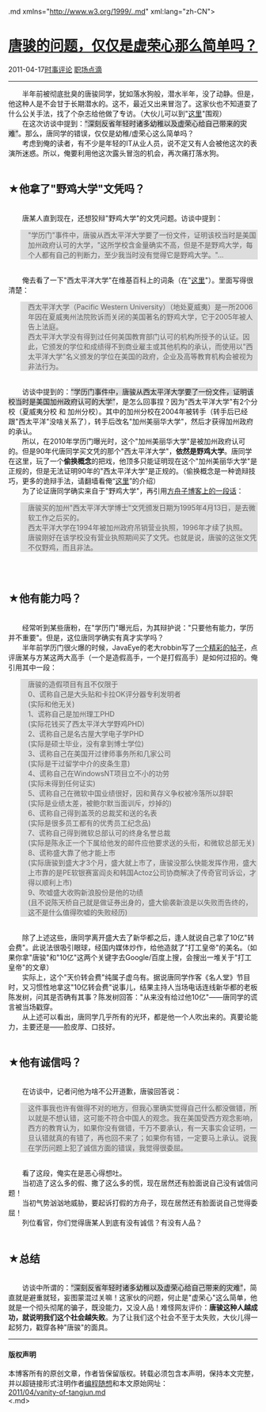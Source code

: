 <!DOCTYPE.md>
.md xmlns="http://www.w3.org/1999/..md" xml:lang="zh-CN">
<head>
<meta http-equiv="Content-Type" content="text.md; charset=utf-8" />
<meta name="generator" content="Python script by program.think@gmail.com" />
<meta name="provider" content="program-think.blogspot.com" />
<link type="text/css" rel="stylesheet" href="../../css/program-think.css" />
<title>唐骏的问题，仅仅是虚荣心那么简单吗？ - 编程随想的博客</title>
</head>
<body>
<div id="main" style="width:100%;">
<h1><a href="../../index.md" title="回到首页">唐骏的问题，仅仅是虚荣心那么简单吗？</a></h1>
<div class="post-info"><span class="date-header">2011-04-17</span><a href="../../tags/E697B6E4BA8BE8AF84E8AEBA.md" class="tag">时事评论</a> <a href="../../tags/E8818CE59CBAE782B9E6BBB4.md" class="tag">职场点滴</a> </div>
<hr>
<div class="post">
　　半年前被彻底批臭的唐骏同学，犹如落水狗般，潜水半年，没了动静。但是，他这种人是不会甘于长期潜水的。这不，最近又出来冒泡了。这家伙也不知道耍了什么公关手法，找了个杂志给他做了专访。（大伙儿可以到"<a href="http://www.ittime.com.cn/content.asp?id=9527" target="_blank" rel="nofollow">这里</a>"围观）<br />　　在这次访谈中提到：<q style="background-color:#DDD;">深刻反省年轻时诸多幼稚以及虚荣心给自己带来的灾难</q>。那么，唐同学的错误，仅仅是幼稚/虚荣心这么简单吗？<br />　　考虑到俺的读者，有不少是年轻的IT从业人员，说不定又有人会被他这次的表演所迷惑。所以，俺要利用他这次露头冒泡的机会，再次痛打落水狗。<!--program-think--><br /><br /><h2>★他拿了"野鸡大学"文凭吗？</h2><br />　　唐某人直到现在，还想狡辩"野鸡大学"的文凭问题。访谈中提到：<br /><blockquote style="background-color:#DDD;">"学历门"事件中，唐骏从西太平洋大学要了一份文件，证明该校当时是美国加州政府认可的大学，"这所学校含金量确实不高，但是不是野鸡大学，每个人都有自己的判断力，至少我当时没有觉得它是野鸡大学。"...</blockquote><br />　　俺去看了一下"西太平洋大学"在维基百科上的词条（在"<a href="http://zh.wikipedia.org/wiki/%E8%A5%BF%E5%A4%AA%E5%B9%B3%E6%B4%8B%E5%A4%A7%E5%AD%A6" target="_blank" rel="nofollow">这里</a>"）。里面写得很清楚：<br /><blockquote style="background-color:#DDD;">西太平洋大学（Pacific Western University）（地处夏威夷）是一所2006年因在夏威夷州法院败诉而关闭的美国著名的野鸡大学，它于2005年被人告上法庭。<br />西太平洋大学没有得到过任何美国教育部门认可的机构所授予的认证。因此，它颁发的学位和成绩得不到商业雇主或其他机构的承认，而使用以"西太平洋大学"名义颁发的学位在美国的政府，企业及高等教育机构会被视为非法行为。</blockquote><br />　　访谈中提到的：<q style="background-color:#DDD;">学历门事件中，唐骏从西太平洋大学要了一份文件，证明该校当时是美国加州政府认可的大学</q>，是怎么回事捏？因为"西太平洋大学"有2个分校（夏威夷分校 和 加州分校）。其中的加州分校在2004年被转手（转手后已经跟"西太平洋"没啥关系了），转手后改名"加州美丽华大学"，然后才获得加州政府的承认。<br />　　所以，在2010年学历门曝光时，这个"加州美丽华大学"是被加州政府认可的。但是90年代唐同学买文凭的那个"西太平洋大学"，<b>依然是野鸡大学</b>。唐同学在这里，玩了一个<b>偷换概念</b>的把戏，他顶多只能证明现在这个"加州美丽华大学"是正规的，但是无法证明90年的"西太平洋大学"是正规的。（偷换概念是一种诡辩技巧，更多的诡辩手法，请翻墙看俺“<a href="../../2011/03/logical-fallacies.md" target="_blank">这里</a>”的介绍）<br />　　为了论证唐同学确实来自于"野鸡大学"，再引用<a href="http://blog.sina.com.cn/s/blog_474068790100kigo..md" target="_blank" rel="nofollow">方舟子博客上的一段话</a>：<br /><blockquote style="background-color:#DDD;">唐骏买的加州"西太平洋大学博士"文凭颁发日期为1995年4月13日，是去微软工作之后买的。<br />西太平洋大学在1994年被加州政府吊销营业执照，1996年才续了执照。<br />唐骏刚好在该学校没有营业执照期间买了文凭。也就是说，唐骏的这张文凭不仅野鸡，而且非法。</blockquote><br /><br /><h2>★他有能力吗？</h2><br />　　经常听到某些唐粉，在"学历门"曝光后，为其辩护说："只要他有能力，学历并不重要"。但是，这位唐同学确实有真才实学吗？<br />　　半年前学历门很火爆的时候，JavaEye的老大robbin写了<a href="http://www.iteye.com/topic/708804" target="_blank" rel="nofollow">一个精彩的帖子</a>，点评唐某与方某这两大高手（一个是造假高手，一个是打假高手）是如何过招的。俺引用其中一段：<br /><blockquote style="background-color:#DDD;">唐骏的造假项目有且不仅限于<br />0、谎称自己是大头贴和卡拉OK评分器专利发明者 <br />(实际和他无关)<br />1、谎称自己是加州理工PHD <br />(实际花钱买了西太平洋大学野鸡PHD)<br />2、谎称自己是名古屋大学电子学PHD <br />(实际是硕士毕业，没有拿到博士学位)<br />3、谎称自己在美国开过律师事务所和几家公司 <br />(实际是干过留学中介的皮条生意)<br />4、谎称自己在WindowsNT项目立不小的功劳 <br />(实际未得到任何证实)<br />5、谎称自己在微软中国业绩很好，因和黄存义争权被冷落所以辞职 <br />(实际是业绩太差，被鲍尔默当面训斥，炒掉的)<br />6、谎称自己得到盖茨的总裁奖和送的名表 <br />(实际是很多员工都有的优秀员工纪念品)<br />7、谎称自己得到微软总部认可的终身名誉总裁 <br />(实际是陈永正一个下属给他发的邮件应他要求送的头衔，和微软总部无关)<br />8、谎称盛大靠了他才能上市 <br />(实际唐骏到盛大才3个月，盛大就上市了，唐骏没那么快能发挥作用，盛大上市靠的是PE软银赛富阎炎和韩国Actoz公司协商解决了传奇官司诉讼，才得以顺利上市)<br />9、吹嘘盛大收购新浪股份是他的功绩 <br />(且不说陈天桥自己就是做证券出身的，盛大偷袭新浪是以失败而告终的，这不是什么值得吹嘘的失败经历)</blockquote><br />　　除了上述这些，唐同学离开盛大去了新华都之后，逢人就说自己拿了10亿"转会费"。此说法很吸引眼球，经国内媒体炒作，给他造就了"打工皇帝"的美名。（如果你拿"唐骏"和"10亿"这两个关键字去Google/百度上搜，会搜出一堆关于"打工皇帝"的文章）<br />　　实际上，这个"天价转会费"纯属子虚乌有。据说唐同学作客《名人堂》节目时，又习惯性地拿这"10亿转会费"说事儿，结果主持人当场电话连线新华都的老板陈发树，问其是否确有其事？陈发树回答："从来没有给过他10亿"——唐同学的谎言被当场戳穿。<br />　　从上述可以看出，唐同学几乎所有的光环，都是他一个人吹出来的。真要论能力，主要还是——脸皮厚、口技好。<br /><br /><h2>★他有诚信吗？</h2><br />　　在访谈中，记者问他为啥不公开道歉，唐骏回答说：<br /><blockquote style="background-color:#DDD;">这件事我也许有做得不对的地方，但我心里确实觉得自己什么都没做错，所以就是不想认错，这可能不符合中国人的观念。我在美国受西方观念影响，西方的教育认为，如果你没有做错，千万不要承认，有一天事实会证明，一旦认错就真的有错了，再也回不来了；如果你有错，一定要马上承认。说我在学历问题上犯了诚信方面的错误，我觉得很委屈。</blockquote><br />　　看了这段，俺实在是恶心得想吐。<br />　　当初造了这么多的假、撒了这么多的慌，现在居然还有脸面说自己没有诚信问题！<br />　　当初气势汹汹地威胁，要起诉打假的方舟子，现在居然还有脸面说自己觉得委屈！<br />　　列位看官，你们觉得唐某人到底有没有诚信？有没有人品？<br /><br /><h2>★总结</h2><br />　　访谈中所谓的：<q style="background-color:#DDD;">深刻反省年轻时诸多幼稚以及虚荣心给自己带来的灾难</q>，简直就是避重就轻，妄图蒙混过关嘛！这家伙的问题，何止是"虚荣心"这么简单，他就是一个彻头彻尾的骗子，既没能力，又没人品！难怪网友评价：<b>唐骏这种人越成功，就说明我们这个社会越失败</b>。为了让我们这个社会不至于太失败，大伙儿得一起努力，戳穿各种"唐骏"的面具。<div class="blogger-post-footer">
</div>
<hr>
<div class="copyright">
<h4>版权声明</h4>
本博客所有的原创文章，作者皆保留版权。转载必须包含本声明，保持本文完整，并以超链接形式注明作者<a href="mailto:program.think@gmail.com">编程随想</a>和本文原始网址：<br>
<a href="2011/04/vanity-of-tangjun.md">2011/04/vanity-of-tangjun.md</a>
</div>
</div>
</body>
<.md>
